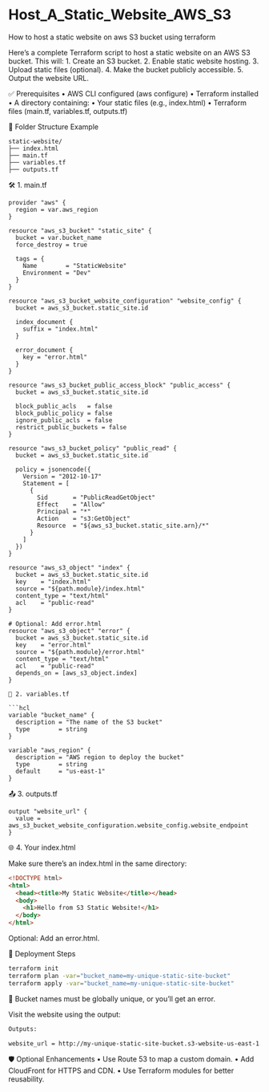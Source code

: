# Host_A_Static_Website_AWS_S3
How to host a static website on aws S3 bucket using terraform 

Here’s a complete Terraform script to host a static website on an AWS S3 bucket. This will:
	1.	Create an S3 bucket.
	2.	Enable static website hosting.
	3.	Upload static files (optional).
	4.	Make the bucket publicly accessible.
	5.	Output the website URL.

 ✅ Prerequisites
	•	AWS CLI configured (aws configure)
	•	Terraform installed
	•	A directory containing:
	•	Your static files (e.g., index.html)
	•	Terraform files (main.tf, variables.tf, outputs.tf)

📁 Folder Structure Example

 ```hcl
static-website/
├── index.html
├── main.tf
├── variables.tf
├── outputs.tf
 ```
🛠️ 1. main.tf

```hcl
provider "aws" {
  region = var.aws_region
}

resource "aws_s3_bucket" "static_site" {
  bucket = var.bucket_name
  force_destroy = true

  tags = {
    Name        = "StaticWebsite"
    Environment = "Dev"
  }
}

resource "aws_s3_bucket_website_configuration" "website_config" {
  bucket = aws_s3_bucket.static_site.id

  index_document {
    suffix = "index.html"
  }

  error_document {
    key = "error.html"
  }
}

resource "aws_s3_bucket_public_access_block" "public_access" {
  bucket = aws_s3_bucket.static_site.id

  block_public_acls   = false
  block_public_policy = false
  ignore_public_acls  = false
  restrict_public_buckets = false
}

resource "aws_s3_bucket_policy" "public_read" {
  bucket = aws_s3_bucket.static_site.id

  policy = jsonencode({
    Version = "2012-10-17"
    Statement = [
      {
        Sid       = "PublicReadGetObject"
        Effect    = "Allow"
        Principal = "*"
        Action    = "s3:GetObject"
        Resource  = "${aws_s3_bucket.static_site.arn}/*"
      }
    ]
  })
}

resource "aws_s3_object" "index" {
  bucket = aws_s3_bucket.static_site.id
  key    = "index.html"
  source = "${path.module}/index.html"
  content_type = "text/html"
  acl    = "public-read"
}

# Optional: Add error.html
resource "aws_s3_object" "error" {
  bucket = aws_s3_bucket.static_site.id
  key    = "error.html"
  source = "${path.module}/error.html"
  content_type = "text/html"
  acl    = "public-read"
  depends_on = [aws_s3_object.index]
}

📄 2. variables.tf

```hcl
variable "bucket_name" {
  description = "The name of the S3 bucket"
  type        = string
}

variable "aws_region" {
  description = "AWS region to deploy the bucket"
  type        = string
  default     = "us-east-1"
}
```
📤 3. outputs.tf

```hcl
output "website_url" {
  value = aws_s3_bucket_website_configuration.website_config.website_endpoint
}
```
🌐 4. Your index.html

Make sure there’s an index.html in the same directory:

```html
<!DOCTYPE html>
<html>
  <head><title>My Static Website</title></head>
  <body>
    <h1>Hello from S3 Static Website!</h1>
  </body>
</html>
```

Optional: Add an error.html.

🚀 Deployment Steps

```bash
terraform init
terraform plan -var="bucket_name=my-unique-static-site-bucket"
terraform apply -var="bucket_name=my-unique-static-site-bucket"
```
📝 Bucket names must be globally unique, or you’ll get an error.

Visit the website using the output:
```bash
Outputs:

website_url = http://my-unique-static-site-bucket.s3-website-us-east-1.amazonaws.com
```

🛡️ Optional Enhancements
	•	Use Route 53 to map a custom domain.
	•	Add CloudFront for HTTPS and CDN.
	•	Use Terraform modules for better reusability.


